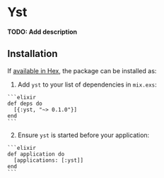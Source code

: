 # Yst

**TODO: Add description**

## Installation

If [available in Hex](https://hex.pm/docs/publish), the package can be installed as:

  1. Add `yst` to your list of dependencies in `mix.exs`:

    ```elixir
    def deps do
      [{:yst, "~> 0.1.0"}]
    end
    ```

  2. Ensure `yst` is started before your application:

    ```elixir
    def application do
      [applications: [:yst]]
    end
    ```

